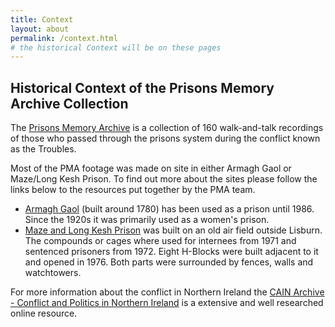 ```yaml
---
title: Context
layout: about
permalink: /context.html
# the historical Context will be on these pages
---
```


## Historical Context of the Prisons Memory Archive Collection

The [Prisons Memory Archive](https://prisonsmemoryarchive.com/) is a collection of 160 walk-and-talk recordings of those who passed through the prisons system during the conflict known as the Troubles.

Most of the PMA footage was made on site in either Armagh Gaol or Maze/Long Kesh Prison. To find out more about the sites please follow the links below to the resources put together by the PMA team.

- [Armagh Gaol](https://prisonsmemoryarchive.com/the-prisons/armagh-gaol/) (built around 1780) has been used as a prison until 1986. Since the 1920s it was primarily used as a women's prison.
- [Maze and Long Kesh Prison](https://prisonsmemoryarchive.com/the-prisons/maze-and-long-kesh/) was built on an old air field outside Lisburn. The compounds or cages where used for internees from 1971 and sentenced prisoners from 1972. Eight H-Blocks were built adjacent to it and opened in 1976. Both parts were surrounded by fences, walls and watchtowers.

For more information about the conflict in Northern Ireland the [CAIN Archive - Conflict and Politics in Northern Ireland](https://cain.ulster.ac.uk/) is a extensive and well researched online resource.

